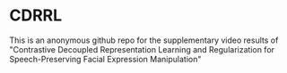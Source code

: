 # CDRRL
This is an anonymous github repo for the supplementary video results of "Contrastive Decoupled Representation Learning and Regularization for Speech-Preserving Facial Expression Manipulation"
